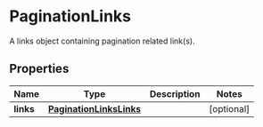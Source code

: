 

# PaginationLinks

A links object containing pagination related link(s).

## Properties

| Name | Type | Description | Notes |
|------------ | ------------- | ------------- | -------------|
|**links** | [**PaginationLinksLinks**](PaginationLinksLinks.md) |  |  [optional] |



